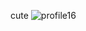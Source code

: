 cute
![profile16](https://github.com/Tumppi66/v3rm-archive/assets/61348006/bd10254c-444a-4488-bebc-c2531caf19e5)
